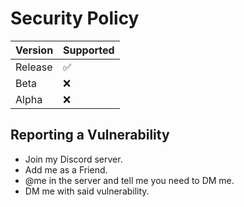 # Security Policy

| Version | Supported          |
| ------- | ------------------ |
| Release | :white_check_mark: |
| Beta    | :x:                |
| Alpha   | :x:                |

## Reporting a Vulnerability

* Join my Discord server.
* Add me as a Friend.
* @me in the server and tell me you need to DM me.
* DM me with said vulnerability.
